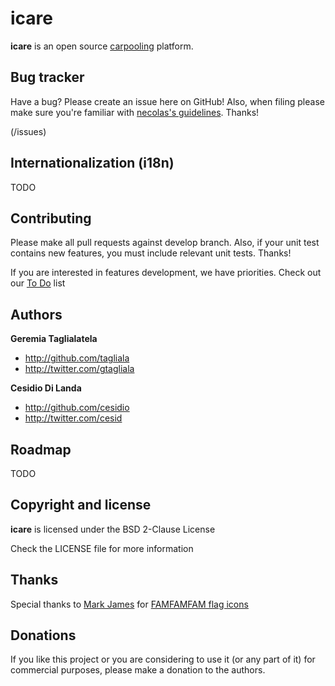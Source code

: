 icare
==============

**icare** is an open source [carpooling](http://en.wikipedia.org/wiki/Carpool) platform.


Bug tracker
-----------

Have a bug? Please create an issue here on GitHub! Also, when filing please make sure you're familiar with [necolas's guidelines](https://github.com/necolas/issue-guidelines). Thanks!

(/issues)


Internationalization (i18n)
---------------------------

TODO


Contributing
------------

Please make all pull requests against develop branch. Also, if your unit test contains new features, you must include relevant unit tests. Thanks!

If you are interested in features development, we have priorities. Check out our [To Do](/diowa/icare/wiki/To-Do) list


Authors
-------

**Geremia Taglialatela**

+ http://github.com/tagliala
+ http://twitter.com/gtagliala

**Cesidio Di Landa**

+ http://github.com/cesidio
+ http://twitter.com/cesid


Roadmap
--------

TODO

Copyright and license
---------------------

**icare** is licensed under the BSD 2-Clause License

Check the LICENSE file for more information


Thanks
------

Special thanks to [Mark James](http://www.famfamfam.com/) for [FAMFAMFAM flag icons](http://www.famfamfam.com/lab/icons/flags/)


Donations
---------

If you like this project or you are considering to use it (or any part of it) for commercial purposes, please make
a donation to the authors.

